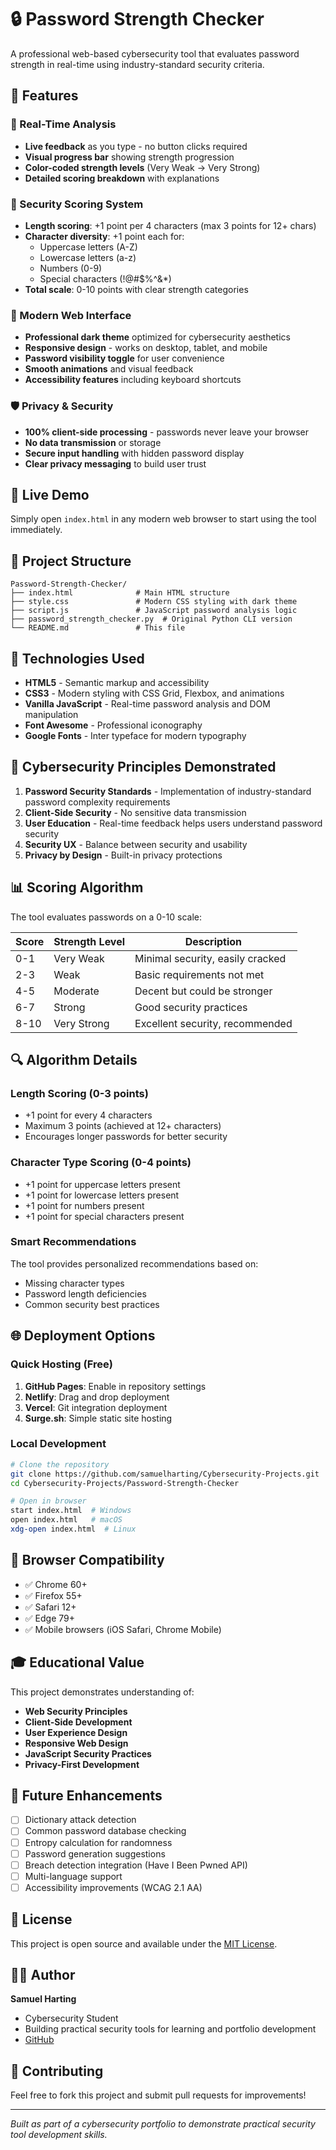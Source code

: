 # 🔒 Password Strength Checker

A professional web-based cybersecurity tool that evaluates password strength in real-time using industry-standard security criteria.

## 🌟 Features

### 🎯 Real-Time Analysis
- **Live feedback** as you type - no button clicks required
- **Visual progress bar** showing strength progression
- **Color-coded strength levels** (Very Weak → Very Strong)
- **Detailed scoring breakdown** with explanations

### 🔐 Security Scoring System
- **Length scoring**: +1 point per 4 characters (max 3 points for 12+ chars)
- **Character diversity**: +1 point each for:
  - Uppercase letters (A-Z)
  - Lowercase letters (a-z)
  - Numbers (0-9)
  - Special characters (!@#$%^&*)
- **Total scale**: 0-10 points with clear strength categories

### 🎨 Modern Web Interface
- **Professional dark theme** optimized for cybersecurity aesthetics
- **Responsive design** - works on desktop, tablet, and mobile
- **Password visibility toggle** for user convenience
- **Smooth animations** and visual feedback
- **Accessibility features** including keyboard shortcuts

### 🛡️ Privacy & Security
- **100% client-side processing** - passwords never leave your browser
- **No data transmission** or storage
- **Secure input handling** with hidden password display
- **Clear privacy messaging** to build user trust

## 🚀 Live Demo

Simply open `index.html` in any modern web browser to start using the tool immediately.

## 📁 Project Structure

```
Password-Strength-Checker/
├── index.html              # Main HTML structure
├── style.css               # Modern CSS styling with dark theme
├── script.js               # JavaScript password analysis logic
├── password_strength_checker.py  # Original Python CLI version
└── README.md               # This file
```

## 🔧 Technologies Used

- **HTML5** - Semantic markup and accessibility
- **CSS3** - Modern styling with CSS Grid, Flexbox, and animations
- **Vanilla JavaScript** - Real-time password analysis and DOM manipulation
- **Font Awesome** - Professional iconography
- **Google Fonts** - Inter typeface for modern typography

## 🎯 Cybersecurity Principles Demonstrated

1. **Password Security Standards** - Implementation of industry-standard password complexity requirements
2. **Client-Side Security** - No sensitive data transmission
3. **User Education** - Real-time feedback helps users understand password security
4. **Security UX** - Balance between security and usability
5. **Privacy by Design** - Built-in privacy protections

## 📊 Scoring Algorithm

The tool evaluates passwords on a 0-10 scale:

| Score | Strength Level | Description |
|-------|---------------|-------------|
| 0-1   | Very Weak     | Minimal security, easily cracked |
| 2-3   | Weak          | Basic requirements not met |
| 4-5   | Moderate      | Decent but could be stronger |
| 6-7   | Strong        | Good security practices |
| 8-10  | Very Strong   | Excellent security, recommended |

## 🔍 Algorithm Details

### Length Scoring (0-3 points)
- +1 point for every 4 characters
- Maximum 3 points (achieved at 12+ characters)
- Encourages longer passwords for better security

### Character Type Scoring (0-4 points)
- +1 point for uppercase letters present
- +1 point for lowercase letters present  
- +1 point for numbers present
- +1 point for special characters present

### Smart Recommendations
The tool provides personalized recommendations based on:
- Missing character types
- Password length deficiencies
- Common security best practices

## 🌐 Deployment Options

### Quick Hosting (Free)
1. **GitHub Pages**: Enable in repository settings
2. **Netlify**: Drag and drop deployment
3. **Vercel**: Git integration deployment
4. **Surge.sh**: Simple static site hosting

### Local Development
```bash
# Clone the repository
git clone https://github.com/samuelharting/Cybersecurity-Projects.git
cd Cybersecurity-Projects/Password-Strength-Checker

# Open in browser
start index.html  # Windows
open index.html   # macOS
xdg-open index.html  # Linux
```

## 📱 Browser Compatibility

- ✅ Chrome 60+
- ✅ Firefox 55+
- ✅ Safari 12+
- ✅ Edge 79+
- ✅ Mobile browsers (iOS Safari, Chrome Mobile)

## 🎓 Educational Value

This project demonstrates understanding of:
- **Web Security Principles**
- **Client-Side Development**
- **User Experience Design**
- **Responsive Web Design**
- **JavaScript Security Practices**
- **Privacy-First Development**

## 🔄 Future Enhancements

- [ ] Dictionary attack detection
- [ ] Common password database checking
- [ ] Entropy calculation for randomness
- [ ] Password generation suggestions
- [ ] Breach detection integration (Have I Been Pwned API)
- [ ] Multi-language support
- [ ] Accessibility improvements (WCAG 2.1 AA)

## 📝 License

This project is open source and available under the [MIT License](LICENSE).

## 👨‍💻 Author

**Samuel Harting**
- Cybersecurity Student
- Building practical security tools for learning and portfolio development
- [GitHub](https://github.com/samuelharting)

## 🤝 Contributing

Feel free to fork this project and submit pull requests for improvements!

---

*Built as part of a cybersecurity portfolio to demonstrate practical security tool development skills.*
